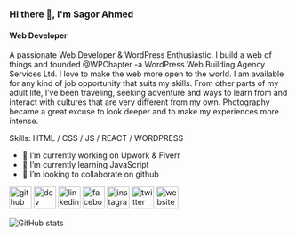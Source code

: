 ### Hi there 👋, I'm Sagor Ahmed
#### Web Developer
A passionate Web Developer & WordPress Enthusiastic. I build a web of things and founded @WPChapter -a WordPress Web Building Agency Services Ltd. I love to make the web more open to the world. I am available for any kind of job opportunity that suits my skills. From other parts of my adult life, I’ve been traveling, seeking adventure and ways to learn from and interact with cultures that are very different from my own. Photography became a great excuse to look deeper and to make my experiences more intense.

Skills: HTML / CSS / JS / REACT / WORDPRESS

- 🔭 I’m currently working on Upwork & Fiverr 
- 🌱 I’m currently learning JavaScript 
- 👯 I’m looking to collaborate on github 


[<img src='https://cdn.jsdelivr.net/npm/simple-icons@3.0.1/icons/github.svg' alt='github' height='40'>](https://github.com/thesagorahmed)  [<img src='https://cdn.jsdelivr.net/npm/simple-icons@3.0.1/icons/dev-dot-to.svg' alt='dev' height='40'>](https://dev.to/thesagorahmed)  [<img src='https://cdn.jsdelivr.net/npm/simple-icons@3.0.1/icons/linkedin.svg' alt='linkedin' height='40'>](https://www.linkedin.com/in/thesagorahmed/)  [<img src='https://cdn.jsdelivr.net/npm/simple-icons@3.0.1/icons/facebook.svg' alt='facebook' height='40'>](https://www.facebook.com/thesagorahmed)  [<img src='https://cdn.jsdelivr.net/npm/simple-icons@3.0.1/icons/instagram.svg' alt='instagram' height='40'>](https://www.instagram.com/thesagorahmed/)  [<img src='https://cdn.jsdelivr.net/npm/simple-icons@3.0.1/icons/twitter.svg' alt='twitter' height='40'>](https://twitter.com/thesagorahmed)  [<img src='https://cdn.jsdelivr.net/npm/simple-icons@3.0.1/icons/icloud.svg' alt='website' height='40'>](https://thesagorahmed.com)  

![GitHub stats](https://github-readme-stats.vercel.app/api?username=thesagorahmed&show_icons=true)  

